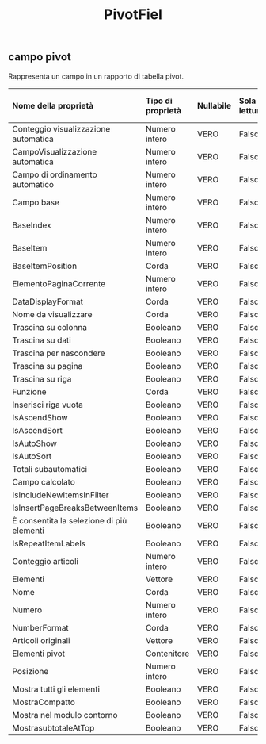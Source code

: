 ﻿---
title: PivotFiel
second_title: Aspose.Cells Cloud Documen
type: docs
url: /it/specification/model/pivotfield/
description: "Aspose.Cells Specifica del modello cloud: PivotField. Gestisci facilmente Excel e altri fogli di calcolo con funzionalità come apertura, generazione, modifica, divisione, unione, confronto e conversione"
kwords: Excel, Office, Foglio di calcolo, Cloud REST API, Campo pivot
weight: 50
---
## **campo pivot**

 Rappresenta un campo in un rapporto di tabella pivot.

| Nome della proprietà| Tipo di proprietà| Nullabile| Sola lettura| Valore di default| Descrizione|
|:- |:- |:- |:- |:- |:- |
| Conteggio visualizzazione automatica| Numero intero| VERO| Falso|||
| CampoVisualizzazione automatica| Numero intero| VERO| Falso|||
| Campo di ordinamento automatico| Numero intero| VERO| Falso|||
| Campo base| Numero intero| VERO| Falso|||
| BaseIndex| Numero intero| VERO| Falso|||
| BaseItem| Numero intero| VERO| Falso|||
| BaseItemPosition| Corda| VERO| Falso|||
| ElementoPaginaCorrente| Numero intero| VERO| Falso|||
|DataDisplayFormat| Corda| VERO| Falso|||
| Nome da visualizzare| Corda| VERO| Falso|||
| Trascina su colonna| Booleano| VERO| Falso|||
| Trascina su dati| Booleano| VERO| Falso|||
| Trascina per nascondere| Booleano| VERO| Falso|||
| Trascina su pagina| Booleano| VERO| Falso|||
| Trascina su riga| Booleano| VERO| Falso|||
| Funzione| Corda| VERO| Falso|||
| Inserisci riga vuota| Booleano| VERO| Falso|||
| IsAscendShow| Booleano| VERO| Falso|||
| IsAscendSort| Booleano| VERO| Falso|||
| IsAutoShow| Booleano| VERO| Falso|||
| IsAutoSort| Booleano| VERO| Falso|||
| Totali subautomatici| Booleano| VERO| Falso|||
| Campo calcolato| Booleano| VERO| Falso|||
| IsIncludeNewItemsInFilter| Booleano| VERO| Falso|||
| IsInsertPageBreaksBetweenItems| Booleano| VERO| Falso|||
| È consentita la selezione di più elementi| Booleano| VERO| Falso|||
| IsRepeatItemLabels| Booleano| VERO| Falso|||
| Conteggio articoli| Numero intero| VERO| Falso|||
| Elementi|Vettore<String> | VERO| Falso|||
| Nome| Corda| VERO| Falso|||
| Numero| Numero intero| VERO| Falso|||
| NumberFormat| Corda| VERO| Falso|||
| Articoli originali|Vettore<String> | VERO| Falso|||
| Elementi pivot| Contenitore| VERO| Falso|||
| Posizione| Numero intero| VERO| Falso|||
| Mostra tutti gli elementi| Booleano| VERO| Falso|||
| MostraCompatto| Booleano| VERO| Falso|||
| Mostra nel modulo contorno| Booleano| VERO| Falso|||
| MostrasubtotaleAtTop| Booleano| VERO| Falso|||

